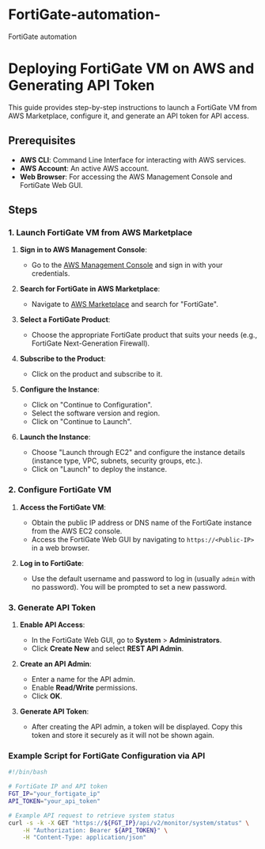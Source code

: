 # FortiGate-automation-
FortiGate automation 

# Deploying FortiGate VM on AWS and Generating API Token

This guide provides step-by-step instructions to launch a FortiGate VM from AWS Marketplace, configure it, and generate an API token for API access.

## Prerequisites

- **AWS CLI**: Command Line Interface for interacting with AWS services.
- **AWS Account**: An active AWS account.
- **Web Browser**: For accessing the AWS Management Console and FortiGate Web GUI.

## Steps

### 1. Launch FortiGate VM from AWS Marketplace

1. **Sign in to AWS Management Console**:
   - Go to the [AWS Management Console](https://aws.amazon.com/console/) and sign in with your credentials.

2. **Search for FortiGate in AWS Marketplace**:
   - Navigate to [AWS Marketplace](https://aws.amazon.com/marketplace/) and search for "FortiGate".

3. **Select a FortiGate Product**:
   - Choose the appropriate FortiGate product that suits your needs (e.g., FortiGate Next-Generation Firewall).

4. **Subscribe to the Product**:
   - Click on the product and subscribe to it.

5. **Configure the Instance**:
   - Click on "Continue to Configuration".
   - Select the software version and region.
   - Click on "Continue to Launch".

6. **Launch the Instance**:
   - Choose "Launch through EC2" and configure the instance details (instance type, VPC, subnets, security groups, etc.).
   - Click on "Launch" to deploy the instance.

### 2. Configure FortiGate VM

1. **Access the FortiGate VM**:
   - Obtain the public IP address or DNS name of the FortiGate instance from the AWS EC2 console.
   - Access the FortiGate Web GUI by navigating to `https://<Public-IP>` in a web browser.

2. **Log in to FortiGate**:
   - Use the default username and password to log in (usually `admin` with no password). You will be prompted to set a new password.

### 3. Generate API Token

1. **Enable API Access**:
   - In the FortiGate Web GUI, go to **System** > **Administrators**.
   - Click **Create New** and select **REST API Admin**.

2. **Create an API Admin**:
   - Enter a name for the API admin.
   - Enable **Read/Write** permissions.
   - Click **OK**.

3. **Generate API Token**:
   - After creating the API admin, a token will be displayed. Copy this token and store it securely as it will not be shown again.

### Example Script for FortiGate Configuration via API

```sh
#!/bin/bash

# FortiGate IP and API token
FGT_IP="your_fortigate_ip"
API_TOKEN="your_api_token"

# Example API request to retrieve system status
curl -s -k -X GET "https://${FGT_IP}/api/v2/monitor/system/status" \
    -H "Authorization: Bearer ${API_TOKEN}" \
    -H "Content-Type: application/json"
